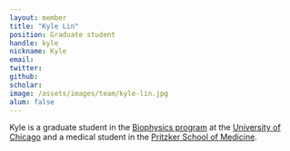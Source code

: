 ```yaml
---
layout: member
title: "Kyle Lin"
position: Graduate student
handle: kyle
nickname: Kyle
email: 
twitter: 
github: 
scholar: 
image: /assets/images/team/kyle-lin.jpg
alum: false
---
```

Kyle is a graduate student in the [Biophysics program][1] at the [University of Chicago][2] and a medical student in the [Pritzker School of Medicine][3].

[1]: http://biophysics.uchicago.edu
[2]: http://www.uchicago.edu
[3]: http://pritzker.uchicago.edu/
